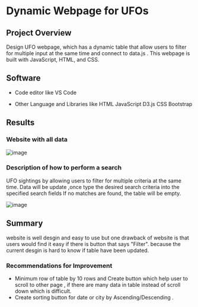 
# Dynamic Webpage for UFOs

## Project Overview

Design UFO webpage, which has a dynamic table that allow users to filter for multiple input at the same time and connect to data.js . 
This webpage is built with JavaScript, HTML, and CSS.

## Software

- Code editor like 
 VS Code
 
- Other Language and Libraries like 
HTML
JavaScript
D3.js
CSS
Bootstrap


## Results

### Website with all data 
![image](https://github.com/NadaAdem/UFOs/blob/main/Resources/screen.png)


### Description of how to perform a search
UFO sightings by allowing users to filter for multiple criteria at the same time. Data will be update ,once  type the desired search criteria into the specified search fields 
If no matches are found, the table will be empty.

![image](https://github.com/NadaAdem/UFOs/blob/main/Resources/multiple.png)



## Summary
website is well desgin and easy to use but one drawback of website is  that users would find it easy if there is button that  says "Filter".
because the current desgin  is hard  to know if table have been updated.

### Recommendations for Improvement
-  Minimum row of table by 10 rows and Create button which help  user to scroll to other page , if there are  many data in table  instead of scroll down which is  difficult.
- Create sorting button for date or city by  Ascending/Descending .

